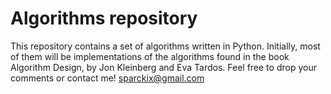 # Algorithms repository

This repository contains a set of algorithms written in Python. Initially, most of them will be implementations of the algorithms found in the book Algorithm Design, by Jon Kleinberg and Eva Tardos.
Feel free to drop your comments or contact me! sparckix@gmail.com
